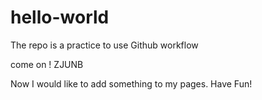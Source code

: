 # hello-world
The repo is a practice to use Github workflow

come on ! ZJUNB

Now I would like to add something to my pages. Have Fun!
